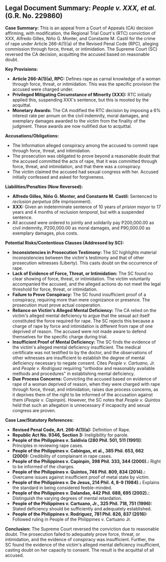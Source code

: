 ## Legal Document Summary: *People v. XXX, et al.* (G.R. No. 229860)

**Case Summary:**
This is an appeal from a Court of Appeals (CA) decision affirming, with modification, the Regional Trial Court's (RTC) conviction of XXX, Alfredo Gilles, Niño G. Monter, and Constante M. Castil for the crime of rape under Article 266-A(1)(a) of the Revised Penal Code (RPC), alleging commission through force, threat, or intimidation. The Supreme Court (SC) reversed the CA decision, acquitting the accused based on reasonable doubt.

**Key Provisions:**

*   **Article 266-A(1)(a), RPC:** Defines rape as carnal knowledge of a woman through force, threat, or intimidation. This was the specific provision the accused were charged under.
*   **Privileged Mitigating Circumstance of Minority (XXX):** RTC initially applied this, suspending XXX's sentence, but this is mooted by the acquittal.
*   **Monetary Awards:** The CA modified the RTC decision by imposing a 6% interest rate per annum on the civil indemnity, moral damages, and exemplary damages awarded to the victim from the finality of the judgment. These awards are now nullified due to acquittal.

**Accusations/Obligations:**

*   The Information alleged conspiracy among the accused to commit rape through force, threat, and intimidation.
*   The prosecution was obligated to prove beyond a reasonable doubt that the accused committed the acts of rape, that it was committed through force, threat, and intimidation, and that there was a conspiracy.
*   The victim claimed the accused had sexual congress with her. Accused initially confessed and asked for forgiveness.

**Liabilities/Penalties (Now Reversed):**

*   **Alfredo Gilles, Niño G. Monter, and Constante M. Castil:** Sentenced to *reclusion perpetua* (life imprisonment).
*   **XXX:** Given an indeterminate sentence of 10 years of *prision mayor* to 17 years and 4 months of *reclusion temporal*, but with a suspended sentence.
*   All accused were ordered to jointly and solidarily pay P200,000.00 as civil indemnity, P200,000.00 as moral damages, and P90,000.00 as exemplary damages, plus costs.

**Potential Risks/Contentious Clauses (Addressed by SC):**

*   **Inconsistencies in Prosecution Testimony:** The SC highlights material inconsistencies between the victim's testimony and that of other prosecution witnesses (Liberty). This casts doubt on the occurrence of rape.
*   **Lack of Evidence of Force, Threat, or Intimidation:** The SC found no clear showing of force, threat, or intimidation. The victim voluntarily accompanied the accused, and the alleged actions do not meet the legal threshold for force, threat, or intimidation.
*   **Failure to Prove Conspiracy:** The SC found insufficient proof of a conspiracy, requiring more than mere cognizance or presence. The prosecution must prove actual cooperation.
*   **Reliance on Victim's Alleged Mental Deficiency:** The CA relied on the victim's alleged mental deficiency to argue that the sexual act itself constituted the force required for rape. The SC rejects this because a charge of rape by force and intimidation is different from rape of one deprived of reason. The accused were not made aware to defend themselves for the specific charge during trial.
*   **Insufficient Proof of Mental Deficiency:** The SC finds the evidence of the victim's alleged mental deficiency insufficient. The medical certificate was not testified to by the doctor, and the observations of other witnesses are insufficient to establish the degree of mental deficiency necessary to negate consent. Cites *People v. Cartuano, Jr.* and *People v. Rodriguez* requiring "orthodox and reasonably available methods and procedures" in establishing mental deficiency.
*   **Due Process Concerns:** Convicting the accused based on evidence of rape of a woman deprived of reason, when they were charged with rape through force, threat, and intimidation, raises due process concerns, as it deprives them of the right to be informed of the accusation against them (*People v. Capinpin*). However, the SC notes that *People v. Quintos* held that such an allegation is unnecessary if incapacity and sexual congress are proven.

**Case Law/Statutory References:**

*   **Revised Penal Code, Art. 266-A(1)(a):** Definition of Rape.
*   **Republic Act No. 9346, Section 3:** Ineligibility for parole.
*   **People of the Philippines v. Saldivia (280 Phil. 501, 511 (1991))**: Principles in reviewing rape cases.
*   **People of the Philippines v. Cabingas, et al., 385 Phil. 653, 662 (2000):** Credibility of complainant in rape cases.
*   **People of the Philippines v. Capinpin, 398 Phil. 333, 344 (2000).:** Right to be informed of the charges.
*   **People of the Philippines v. Quintos, 746 Phil. 809, 834 (2014).:** Overcame issues against insufficient proof of metal state by victim.
*   **People of the Philippines v. De Jesus, 214 Phil. 4, 8-9 (1984).:** Explains the standard in being considered feeble-minded.
*   **People of the Philippines v. Dalandas, 442 Phil. 688, 695 (2002).:** Distinguish the varying degrees of mental retardation.
*   **People of the Philippines v. Cartuano, Jr., 325 Phil. 718, 751 (1996):** Stated deficiency should be sufficiently and adequately established.
*   **People of the Philippines v. Rodriguez, 781 Phil. 826, 837 (2016):** Followed ruling in People of the Philippines v. Cartuano Jr.

**Conclusion:**
The Supreme Court reversed the conviction due to reasonable doubt. The prosecution failed to adequately prove force, threat, or intimidation, and the evidence of conspiracy was insufficient. Further, the SC found the evidence of the victim's alleged mental deficiency insufficient, casting doubt on her capacity to consent. The result is the acquittal of all accused.

